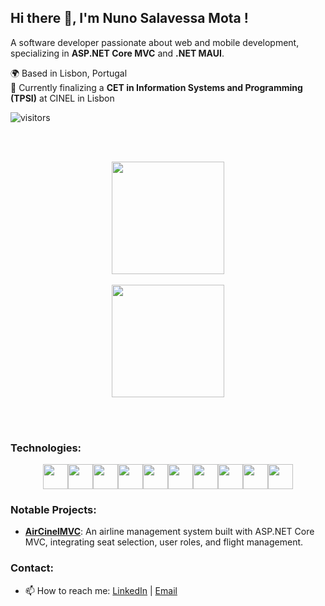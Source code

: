 ## Hi there 👋, I'm Nuno Salavessa Mota !
A software developer passionate about web and mobile development, specializing in **ASP.NET Core MVC** and **.NET MAUI**.

🌍 Based in Lisbon, Portugal  
💼 Currently finalizing a **CET in Information Systems and Programming (TPSI)** at CINEL in Lisbon

![visitors](https://komarev.com/ghpvc/?username=SalavessaMota&color=blue)

<br><br>

<div align='center'>
  <img height="180em" src="https://github-readme-stats.vercel.app/api?username=SalavessaMota&show_icons=true&theme=dracula&include_all_commits=true&count_private=true"/>
  <br><br>
  <img height="180em" src="https://github-readme-stats.vercel.app/api/top-langs/?username=SalavessaMota&layout=compact&langs_count=16&theme=dracula&count_private=true"/>
</div>
  
<br><br>

### Technologies:
<div align='center' style="display: flex;flex-flow: row wrap; justify-content: center;">
  <code><img height="40" src="https://cdn.jsdelivr.net/gh/devicons/devicon/icons/html5/html5-original.svg"></code>
  <code><img height="40" src="https://cdn.jsdelivr.net/gh/devicons/devicon/icons/css3/css3-original.svg"></code>
  <code><img height="40" src="https://cdn.jsdelivr.net/gh/devicons/devicon/icons/bootstrap/bootstrap-original.svg"></code>
  <code><img height="40" src="https://cdn.jsdelivr.net/gh/devicons/devicon/icons/javascript/javascript-original.svg"></code>
  <code><img height="40" src="https://cdn.jsdelivr.net/gh/devicons/devicon/icons/csharp/csharp-original.svg"></code>
  <code><img height="40" src="https://cdn.jsdelivr.net/gh/devicons/devicon/icons/dotnetcore/dotnetcore-original.svg"></code>
  <code><img height="40" src="https://cdn.jsdelivr.net/gh/devicons/devicon/icons/xamarin/xamarin-original.svg"></code>
  <code><img height="40" src="https://cdn.jsdelivr.net/gh/devicons/devicon/icons/microsoftsqlserver/microsoftsqlserver-plain.svg"></code>
  <code><img height="40" src="https://cdn.jsdelivr.net/gh/devicons/devicon/icons/azure/azure-original.svg"></code>
  <code><img height="40" src="https://cdn.jsdelivr.net/gh/devicons/devicon/icons/git/git-original.svg"></code>
</div>

### Notable Projects:
- **[AirCinelMVC](https://github.com/SalavessaMota/AirCinelMVC)**: An airline management system built with ASP.NET Core MVC, integrating seat selection, user roles, and flight management.


### Contact:
- 📫 How to reach me: [LinkedIn](https://linkedin.com/in/SalavessaMota) | [Email](mailto:nunosalavessa@hotmail.com)
